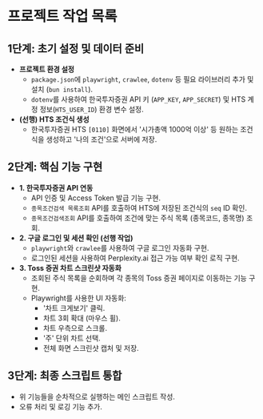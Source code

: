 # 프로젝트 작업 목록

## 1단계: 초기 설정 및 데이터 준비

- **프로젝트 환경 설정**
    - `package.json`에 `playwright`, `crawlee`, `dotenv` 등 필요 라이브러리 추가 및 설치 (`bun install`).
    - `dotenv`를 사용하여 한국투자증권 API 키 (`APP_KEY`, `APP_SECRET`) 및 HTS 계정 정보(`HTS_USER_ID`) 환경 변수 설정.
- **(선행) HTS 조건식 생성**
    - 한국투자증권 HTS `[0110]` 화면에서 '시가총액 1000억 이상' 등 원하는 조건식을 생성하고 '나의 조건'으로 서버에 저장.

## 2단계: 핵심 기능 구현

- **1. 한국투자증권 API 연동**
    - API 인증 및 Access Token 발급 기능 구현.
    - `종목조건검색 목록조회` API를 호출하여 HTS에 저장된 조건식의 `seq` ID 확인.
    - `종목조건검색조회` API를 호출하여 조건에 맞는 주식 목록 (종목코드, 종목명) 조회.
- **2. 구글 로그인 및 세션 확인 (선행 작업)**
    - `playwright`와 `crawlee`를 사용하여 구글 로그인 자동화 구현.
    - 로그인된 세션을 사용하여 Perplexity.ai 접근 가능 여부 확인 로직 구현.
- **3. Toss 증권 차트 스크린샷 자동화**
    - 조회된 주식 목록을 순회하며 각 종목의 Toss 증권 페이지로 이동하는 기능 구현.
    - Playwright를 사용한 UI 자동화:
        - '차트 크게보기' 클릭.
        - 차트 3회 확대 (마우스 휠).
        - 차트 우측으로 스크롤.
        - '주' 단위 차트 선택.
        - 전체 화면 스크린샷 캡처 및 저장.

## 3단계: 최종 스크립트 통합

- 위 기능들을 순차적으로 실행하는 메인 스크립트 작성.
- 오류 처리 및 로깅 기능 추가.
